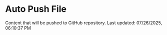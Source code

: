 # Auto Push File

Content that will be pushed to GitHub repository.
Last updated: 07/26/2025, 06:10:37 PM
